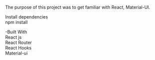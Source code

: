 The purpose of this project was to get familiar with React, Material-UI.

Install dependencies <br />
npm install


-Built With
<br />
React js <br />
React Router <br />
React Hooks <br />
Material-ui 
